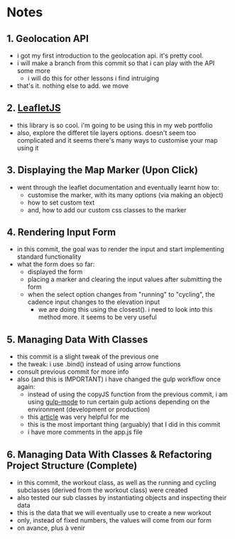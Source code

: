 # Notes

## 1. Geolocation API

- i got my first introduction to the geolocation api. it's pretty cool.
- i will make a branch from this commit so that i can play with the API some more
  - i will do this for other lessons i find intruiging
- that's it. nothing else to add. we move

## 2. [LeafletJS](https://leafletjs.com)

- this library is so cool. i'm going to be using this in my web portfolio
- also, explore the differet tile layers options. doesn't seem too complicated and it seems there's many ways to customise your map using it

## 3. Displaying the Map Marker (Upon Click)

- went through the leaflet documentation and eventually learnt how to: 
  - customise the marker, with its many options (via making an object)
  - how to set custom text
  - and, how to add our custom css classes to the marker

## 4. Rendering Input Form
  
- in this commit, the goal was to render the input and start implementing standard functionality
- what the form does so far:
  - displayed the form
  - placing a marker and clearing the input values after submitting the form
  - when the select option changes from "running" to "cycling", the cadence input changes to the elevation input
    - we are doing this using the closest(). i need to look into this method more. it seems to be very useful
  
## 5. Managing Data With Classes

- this commit is a slight tweak of the previous one
- the tweak: i use .bind() instead of using arrow functions
- consult previous commit for more info
- also (and this is IMPORTANT) i have changed the gulp workflow once again:
  - instead of using the copyJS function from the previous commit, i am using [gulp-mode](https://www.npmjs.com/package/gulp-mode) to run certain gulp actions depending on the environment (development or production)
  - this [article](https://www.boag.online/blog/gulp-2021) was very helpful for me
  - this is the most important thing (arguably) that I did in this commit
  - i have more comments in the app.js file

## 6. Managing Data With Classes & Refactoring Project Structure (Complete)

- in this commit, the workout class, as well as the running and cycling subclasses (derived from the workout class) were created
- also tested our sub classes by instantiating objects and inspecting their data
- this is the data that we will eventually use to create a new workout
- only, instead of fixed numbers, the values will come from our form
- on avance, plus à venir